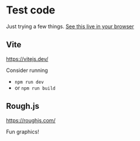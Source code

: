 # Test code
Just trying a few things.  [See this live in your browser](https://tradeideasphilip.github.io/roughjs-with-vite/)
## Vite
 https://vitejs.dev/

 Consider running
 * `npm run dev`
 * or `npm run build`

 ## Rough.js
https://roughjs.com/

Fun graphics!